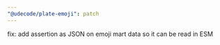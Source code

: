 ```yaml
---
"@udecode/plate-emoji": patch
---
```


fix: add assertion as JSON on emoji mart data so it can be read in ESM
